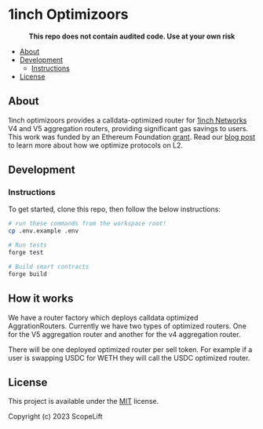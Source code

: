 # 1inch Optimizoors

<p align="center">
  <b>This repo does not contain audited code. Use at your own risk</b>
</p>


- [About](#about)
- [Development](#development)
  - [Instructions](#instructions)
- [License](#license)

## About

1inch optimizoors provides a calldata-optimized router for [1inch Networks](https://1inch.io/) 
V4 and V5 aggregation routers, providing significant gas savings to users. This
work was funded by an Ethereum Foundation [grant](https://blog.ethereum.org/2023/02/14/layer-2-grants-roundup).
Read our [blog post](https://www.scopelift.co/blog/calldata-optimizooooors) to learn 
more about how we optimize protocols on L2.

## Development

### Instructions

To get started, clone this repo, then follow the below instructions:

```sh
# run these commands from the workspace root!
cp .env.example .env

# Run tests
forge test

# Build smart contracts
forge build
```

## How it works

We have a router factory which deploys calldata optimized AggrationRouters. Currently
we have two types of optimized routers. One for the V5 aggregation router and another
 for the v4 aggregation router.

There will be one deployed optimized router per sell token. For example if a user
is swapping USDC for WETH they will call the USDC optimized router.

## License

This project is available under the [MIT](LICENSE.txt) license.

Copyright (c) 2023 ScopeLift
